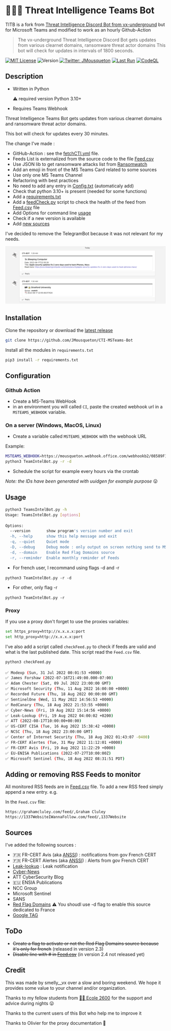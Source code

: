# 🏴‍☠️🤖 Threat Intelligence Teams Bot

TITB is a fork from [Threat Intelligence Discord Bot from vx-underground](https://github.com/vxunderground/ThreatIntelligenceDiscordBot/) but for Microsoft Teams and modified to work as an hourly Github-Action

> The vx-underground Threat Intelligence Discord Bot gets updates from various clearnet domains, ransomware threat actor domains This bot will check for updates in intervals of 1800 seconds.

[![MIT License](https://img.shields.io/badge/License-MIT-yellow.svg)](LICENSE) ![Version](https://img.shields.io/badge/version-2.5.0-blue.svg)  [![Twitter: JMousqueton](https://img.shields.io/twitter/follow/JMousqueton.svg?style=social)](https://twitter.com/JMousqueton) [![Last Run](https://github.com/JMousqueton/CTI-MSTeams-Bot/actions/workflows/fetchCTI.yml/badge.svg)](.github/workflows/fetchCTI.yml)  [![CodeQL](https://github.com/JMousqueton/CTI-MSTeams-Bot/actions/workflows/codeql-analysis.yml/badge.svg)](.github/workflows/codeql-analysis.yml)

## Description

* Written in Python

   ⚠️ required version Python 3.10+
* Requires Teams Webhook

Threat Intelligence Teams Bot gets updates from various clearnet domains and ransomware threat actor domains.

This bot will check for updates every 30 minutes.

The change I've made :

* GitHub-Action : see the [fetchCTI.yml](.github/workflows/fetchCTI.yml) file.
* Feeds List is externalized from the source code to the file [Feed.csv](Feed.csv)
* Use JSON lib to get ransomware attacks list from [Ransomwatch](https://ransomwatch.mousqueton.io)
* Add an emoji in front of the MS Teams Card related to some sources
* Use only one MS Teams Channel
* Refactoring with best practices
* No need to add any entry in [Config.txt](Config.txt) (automaticaly add)
* Check that python 3.10+ is present (needed for some functions)
* Add a [requirements.txt](requirements.txt)
* Add a [feedCheck.py](checkFeed.py) script to check the health of the feed from [Feed.csv](Feed.csv) file
* Add Options for command line [usage](#usage)
* Check if a new version is available
* Add [new sources](#sources)

I've decided to remove the TelegramBot because it was not relevant for my needs.

![](Screenshot.png)

## Installation

Clone the repository or download the [latest release](https://github.com/JMousqueton/CTI-MSTeams-Bot/releases/latest)

```bash
git clone https://github.com/JMousqueton/CTI-MSTeams-Bot
```

Install all the modules in ```requirements.txt```

```bash
pip3 install -r requirements.txt
```

## Configuration

### Github Action

* Create a MS-Teams WebHook  
* in an environment you will called `CI`, paste the created webhook url in a `MSTEAMS_WEBHOOK` variable.

### On a server (Windows, MacOS, Linux)

* Create a variable called ```MSTEAMS_WEBHOOK``` with the webhook URL

Example:

```bash
MSTEAMS_WEBHOOK=https://mousqueton.webhook.office.com/webhookb2/08589F1C-EEA2-4C92-A08B-66E59692FDE3/IncomingWebhook/3DEFFDD9-F3A8-4351-BDA7-142FAFB7473A
python3 TeamIntelBot.py -r -d 
```

* Schedule the script for example every hours via the crontab

*Note: the IDs have been generated with uuidgen for example purpose* 😛

## Usage

```bash
python3 TeamsIntelBot.py -h
Usage: TeamsIntelBot.py [options]

Options:
  --version       show program's version number and exit
  -h, --help      show this help message and exit
  -q, --quiet     Quiet mode
  -D, --debug     Debug mode : only output on screen nothing send to MS Teams
  -d, --domain    Enable Red Flag Domains source
  -r, --reminder  Enable monthly reminder of Feeds
```

- For french user, I recommand using flags -d and -r

```python3 TeamIntelBot.py -r -d```

- For other, only flag -r

```python3 TeamIntelBot.py -r```

### Proxy

If you use a proxy don't forget to use the proxies variables:

```bash
set https_proxy=http://x.x.x.x:port
set http_proxy=http://x.x.x.x:port
```

I've also add a script called ```checkFeed.py``` to check if feeds are valid and what is the last published date. This script read the ```Feed.csv``` file.

```bash
python3 checkFeed.py 

✅ Modexp (Sun, 31 Jul 2022 00:01:53 +0000)
✅ James Forshaw (2022-07-16T21:49:00.000-07:00)
✅ Adam Chester (Sat, 09 Jul 2022 23:00:00 GMT)
✅ Microsoft Security (Thu, 11 Aug 2022 16:00:00 +0000)
✅ Recorded Future (Thu, 18 Aug 2022 00:00:00 GMT)
✅ SentinelOne (Wed, 11 May 2022 14:56:53 +0000)
✅ RedCanary (Thu, 18 Aug 2022 21:53:55 +0000)
✅ Cyber-News (Fri, 19 Aug 2022 15:14:56 +0000)
✅ Leak-Lookup (Fri, 19 Aug 2022 04:00:02 +0200)
✅ ATT (2022-08-17T10:00:00+00:00)
✅ US-CERT CISA (Tue, 16 Aug 2022 15:38:42 +0000)
✅ NCSC (Thu, 18 Aug 2022 23:00:00 GMT)
✅ Center of Internet Security (Thu, 18 Aug 2022 01:43:07 -0400)
✅ FR-CERT Alertes (Tue, 31 May 2022 11:12:01 +0000)
✅ FR-CERT Avis (Fri, 19 Aug 2022 11:22:29 +0000)
✅ EU-ENISA Publications (2022-07-27T10:00:00Z)
✅ Microsoft Sentinel (Thu, 18 Aug 2022 08:31:51 PDT)
```

## Adding or removing RSS Feeds to monitor
All monitored RSS feeds are in [Feed.csv](Feed.csv) file. To add a new RSS feed simply append a new entry. e.g.

In the ```Feed.csv``` file:

```text
https://grahamcluley.com/feed/,Graham Cluley
https://1337WebsiteIWannaFollow.com/feed/,1337Website
```

## Sources

I've added the following sources :

* 🇫🇷 FR-CERT Avis (aka [ANSSI](https://www.ssi.gouv.fr/)) : notifications from gov French CERT
* 🇫🇷 FR-CERT Alertes (aka [ANSSI](https://www.ssi.gouv.fr/)) : Alerts from gov French CERT
* [Leak-lookup](https://leak-lookup.com/) : Leak notification
* [Cyber-News](https://www.cyber-news.fr)
* ATT CyberSecurity Blog
* 🇪🇺 ENSIA Publications
* NCC Group
* Microsoft Sentinel
* SANS
* [Red Flag Domains](https://red.flag.domains/) ⚠️ You shoudl use -d flag to enable this source dedicated to France
* [Google TAG](https://blog.google/threat-analysis-group/)  

## ToDo

* ~~Create a flag to activate or not the Red Flag Domains source because it's only for french~~ (released in version 2.3)
* ~~Disable line with # in [Feed.csv](Feed.csv)~~ (in version 2.4 not released yet)

## Credit

This was made by smelly__vx over a slow and boring weekend. We hope it provides some value to your channel and/or organization.

Thanks to my fellow students from [🏴‍☠️ Ecole 2600](https://www.ecole2600.com) for the support and advice during nights 😛

Thanks to the current users of this Bot who help me to improve it

Thanks to Olivier for the proxy documentation 🍻

